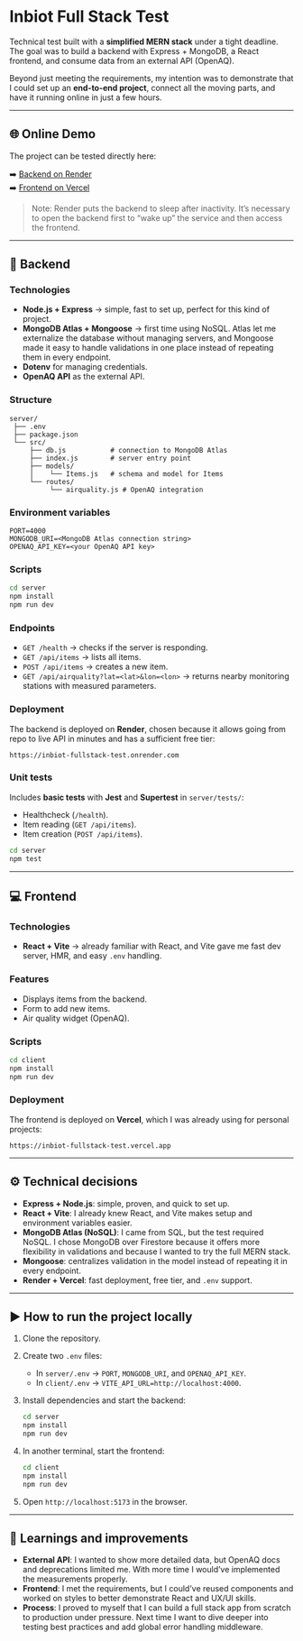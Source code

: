# Inbiot Full Stack Test

Technical test built with a **simplified MERN stack** under a tight deadline.  
The goal was to build a backend with Express + MongoDB, a React frontend, and consume data from an external API (OpenAQ).

Beyond just meeting the requirements, my intention was to demonstrate that I could set up an **end-to-end project**, connect all the moving parts, and have it running online in just a few hours.

---

## 🌐 Online Demo

The project can be tested directly here:

➡️ [Backend on Render](https://inbiot-fullstack-test.onrender.com)  
➡️ [Frontend on Vercel](https://inbiot-fullstack-test.vercel.app)

> Note: Render puts the backend to sleep after inactivity. It’s necessary to open the backend first to “wake up” the service and then access the frontend.

---

## 🚀 Backend

### Technologies

- **Node.js + Express** → simple, fast to set up, perfect for this kind of project.  
- **MongoDB Atlas + Mongoose** → first time using NoSQL. Atlas let me externalize the database without managing servers, and Mongoose made it easy to handle validations in one place instead of repeating them in every endpoint.  
- **Dotenv** for managing credentials.  
- **OpenAQ API** as the external API.

### Structure

```
server/
 ├── .env
 ├── package.json
 └── src/
     ├── db.js           # connection to MongoDB Atlas
     ├── index.js        # server entry point
     ├── models/
     │    └── Items.js   # schema and model for Items
     └── routes/
          └── airquality.js # OpenAQ integration
```

### Environment variables

```env
PORT=4000
MONGODB_URI=<MongoDB Atlas connection string>
OPENAQ_API_KEY=<your OpenAQ API key>
```

### Scripts

```bash
cd server
npm install
npm run dev
```

### Endpoints

- `GET /health` → checks if the server is responding.  
- `GET /api/items` → lists all items.  
- `POST /api/items` → creates a new item.  
- `GET /api/airquality?lat=<lat>&lon=<lon>` → returns nearby monitoring stations with measured parameters.

### Deployment

The backend is deployed on **Render**, chosen because it allows going from repo to live API in minutes and has a sufficient free tier:

```
https://inbiot-fullstack-test.onrender.com
```

### Unit tests

Includes **basic tests** with **Jest** and **Supertest** in `server/tests/`:

- Healthcheck (`/health`).  
- Item reading (`GET /api/items`).  
- Item creation (`POST /api/items`).  

```bash
cd server
npm test
```

---

## 💻 Frontend

### Technologies

- **React + Vite** → already familiar with React, and Vite gave me fast dev server, HMR, and easy `.env` handling.

### Features

- Displays items from the backend.  
- Form to add new items.  
- Air quality widget (OpenAQ).  

### Scripts

```bash
cd client
npm install
npm run dev
```

### Deployment

The frontend is deployed on **Vercel**, which I was already using for personal projects:

```
https://inbiot-fullstack-test.vercel.app
```

---

## ⚙️ Technical decisions

- **Express + Node.js**: simple, proven, and quick to set up.  
- **React + Vite**: I already knew React, and Vite makes setup and environment variables easier.  
- **MongoDB Atlas (NoSQL)**: I came from SQL, but the test required NoSQL. I chose MongoDB over Firestore because it offers more flexibility in validations and because I wanted to try the full MERN stack.  
- **Mongoose**: centralizes validation in the model instead of repeating it in every endpoint.  
- **Render + Vercel**: fast deployment, free tier, and `.env` support.  

---

## ▶️ How to run the project locally

1. Clone the repository.  
2. Create two `.env` files:

   - In `server/.env` → `PORT`, `MONGODB_URI`, and `OPENAQ_API_KEY`.  
   - In `client/.env` → `VITE_API_URL=http://localhost:4000`.  

3. Install dependencies and start the backend:

   ```bash
   cd server
   npm install
   npm run dev
   ```

4. In another terminal, start the frontend:

   ```bash
   cd client
   npm install
   npm run dev
   ```

5. Open `http://localhost:5173` in the browser.

---

## 📌 Learnings and improvements

- **External API**: I wanted to show more detailed data, but OpenAQ docs and deprecations limited me. With more time I would’ve implemented the measurements properly.  
- **Frontend**: I met the requirements, but I could’ve reused components and worked on styles to better demonstrate React and UX/UI skills.  
- **Process**: I proved to myself that I can build a full stack app from scratch to production under pressure. Next time I want to dive deeper into testing best practices and add global error handling middleware.